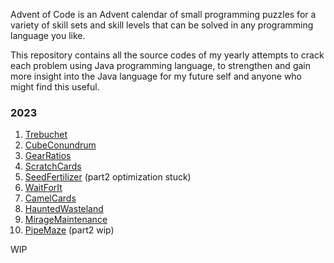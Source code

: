Advent of Code is an Advent calendar of small programming puzzles for a variety of skill sets and skill levels that can
be solved in any programming language you like.

This repository contains all the source codes of my yearly attempts to crack each problem using Java programming
language, to strengthen and gain more insight into the Java language for my future self and anyone who might find this
useful.

### 2023

1. [Trebuchet](https://github.com/papayankey/advent-of-code/tree/main/src/main/java/com/github/papayankey/AoC_2023/day_01/Trebuchet.java)
2. [CubeConundrum](https://github.com/papayankey/advent-of-code/tree/main/src/main/java/com/github/papayankey/AoC_2023/day_02/CubeConundrum.java)
3. [GearRatios](https://github.com/papayankey/advent-of-code/tree/main/src/main/java/com/github/papayankey/AoC_2023/day_03/GearRatios.java)
4. [ScratchCards](https://github.com/papayankey/advent-of-code/tree/main/src/main/java/com/github/papayankey/AoC_2023/day_04/ScratchCards.java)
5. [SeedFertilizer](https://github.com/papayankey/advent-of-code/tree/main/src/main/java/com/github/papayankey/AoC_2023/day_05/SeedFertilizer.java) (part2 optimization stuck)
6. [WaitForIt](https://github.com/papayankey/advent-of-code/tree/main/src/main/java/com/github/papayankey/AoC_2023/day_06/WaitForIt.java)
7. [CamelCards](https://github.com/papayankey/advent-of-code/tree/main/src/main/java/com/github/papayankey/AoC_2023/day_07/CamelCards.java)
8. [HauntedWasteland](https://github.com/papayankey/advent-of-code/tree/main/src/main/java/com/github/papayankey/AoC_2023/day_08/HauntedWasteland.java)
9. [MirageMaintenance](https://github.com/papayankey/advent-of-code/tree/main/src/main/java/com/github/papayankey/AoC_2023/day_09/MirageMaintenance.java)<br>
10. [PipeMaze](https://github.com/papayankey/advent-of-code/tree/main/src/main/java/com/github/papayankey/AoC_2023/day_10/PipeMaze.java) (part2 wip)

WIP